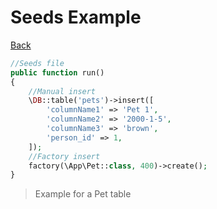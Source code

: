 # Seeds Example

[Back](../Laravel.md)

```php
//Seeds file
public function run()
{
    //Manual insert
    \DB::table('pets')->insert([
        'columnName1' => 'Pet 1',
        'columnName2' => '2000-1-5',
        'columnName3' => 'brown',
        'person_id' => 1,
    ]);
    //Factory insert
    factory(\App\Pet::class, 400)->create();
}
```

> Example for a Pet table
